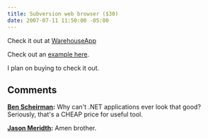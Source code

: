 ```yaml
---
title: Subversion web browser ($30)
date: 2007-07-11 11:50:00 -05:00
---
```


Check it out at [WarehouseApp](http://warehouseapp.com/)

Check out an [example here](http://projects.wh.techno-weenie.net/browser). 

I plan on buying to check it out.

## Comments

**[Ben Scheirman](#54 "2007-07-11 15:28:51"):** Why can't .NET applications ever look that good? Seriously, that's a CHEAP price for useful tool.

**[Jason Meridth](#55 "2007-07-11 16:21:58"):** Amen brother.
